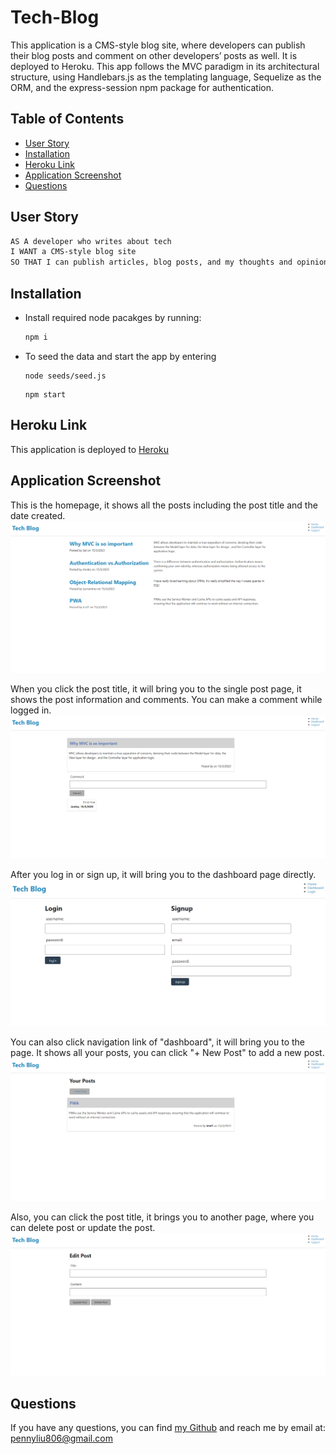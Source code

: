 # Tech-Blog
This application is a CMS-style blog site, where developers can publish their blog posts and comment on other developers’ posts as well. It is deployed to Heroku. This app follows the MVC paradigm in its architectural structure, using Handlebars.js as the templating language, Sequelize as the ORM, and the express-session npm package for authentication.

## Table of Contents
  * [User Story](#user-story)
  * [Installation](#installation)
  * [Heroku Link](#heroku-link)
  * [Application Screenshot](#application-screenshot)
  * [Questions](#questions)  

## User Story
```md
AS A developer who writes about tech
I WANT a CMS-style blog site
SO THAT I can publish articles, blog posts, and my thoughts and opinions
```

## Installation
- Install required node pacakges by running:
    ```bash
    npm i
    ```
- To seed the data and start the app by entering
    ```
    node seeds/seed.js
    ```
    ```
    npm start
    ```

## Heroku Link
This application is deployed to [Heroku](https://tech-blog-s.herokuapp.com/)

## Application Screenshot
This is the homepage, it shows all the posts including the post title and the date created.
![Application Screenshot](public/images/Homepage.png)

When you click the post title, it will bring you to the single post page, it shows the post information and comments. You can make a comment while logged in.
![Application Screenshot 2](public/images/SingleBlog.png)

After you log in or sign up, it will bring you to the dashboard page directly.
![Application Screenshot 3-1](public/images/login.png)

You can also click navigation link of "dashboard", it will bring you to the page. It shows all your posts, you can click "+ New Post" to add a new post. 
![Application Screenshot 3](public/images/Dashboard.png)

Also, you can click the post title, it brings you to another page, where you can delete post or update the post. 
![Application Screenshot 4](public/images/EditPost.png)

## Questions
If you have any questions, you can find [my Github](https://github.com/PennyLIU2022) and reach me by email at: pennyliu806@gmail.com